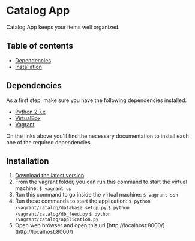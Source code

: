 # Catalog App

Catalog App keeps your items well organized.

## Table of contents

- [Dependencies](#dependencies)
- [Installation](#installation)

## Dependencies
As a first step, make sure you have the following dependencies installed:
- [Python 2.7.x](https://www.python.org/downloads/)
- [VirtualBox](https://www.virtualbox.org/wiki/Downloads)
- [Vagrant](https://www.vagrantup.com/downloads.html)

On the links above you'll find the necessary documentation to install each one of the required dependencies.

## Installation

1. [Download the latest version](https://github.com/jlulloav/catalog-app/archive/master.zip).
2. From the vagrant folder, you can run this command to start the virtual machine:
```$ vagrant up```
3. Run this command to go inside the virtual machine:
```$ vagrant ssh```
5. Run these commands to start the application:
```$ python /vagrant/catalog/database_setup.py```
```$ python /vagrant/catalog/db_feed.py```
```$ python /vagrant/catalog/application.py```
6. Open web browser and open this url [http://localhost:8000/] (http://localhost:8000/)